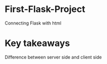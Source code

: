 # First-Flask-Project
Connecting Flask with html
# Key takeaways
Difference between server side and client side
